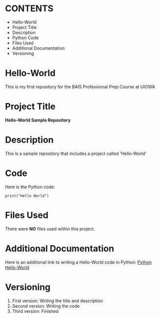 # CONTENTS
- Hello-World
- Project Title
- Description
- Python Code
- Files Used
- Additional Documentation
- Versioning

# Hello-World
This is my first repository for the BAIS Professional Prep Course at UIOWA

# Project Title
**Hello-World Sample Repository**

# Description
This is a sample repository that includes a project called 'Hello-World'

# Code
Here is the Python code:

```
print("Hello World")
```

# Files Used
There were **NO** files used within this project.

# Additional Documentation
Here is an additional link to writing a Hello-World code in Python: [Python Hello-World](https://www.learnpython.org/en/Hello,_World!)

# Versioning
1. First version: Writing the title and description
2. Second version: Writing the code
3. Third version: Finished
